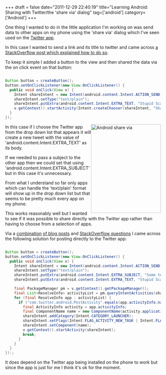+++
draft = false
date="2011-12-29 22:40:19"
title="Learning Android: Sharing with Twitter/the 'share via' dialog"
tag=['android']
category=['Android']
+++

One thing I wanted to do in the little application I'm working on was send data to other apps on my phone using the 'share via' dialog which I've seen used on the <a href="https://market.android.com/details?id=com.twitter.android&hl=en">Twitter app</a>.

In this case I wanted to send a link and its title to twitter and came across <a href="http://stackoverflow.com/questions/3553017/android-share-via-dialog">a StackOverflow post which explained how to do so</a>.

To keep it simple I added a button to the view and then shared the data via the on click event on that button:


~~~java

Button button = createButton();
button.setOnClickListener(new View.OnClickListener() {
  public void onClick(View v) {
    Intent shareIntent = new Intent(android.content.Intent.ACTION_SEND);
    shareIntent.setType("text/plain");
    shareIntent.putExtra(android.content.Intent.EXTRA_TEXT, "Stupid Scanner tricks - http://weblogs.java.net/blog/pat/archive/2004/10/stupid_scanner_1.html");
    v.getContext().startActivity(Intent.createChooser(shareIntent, "Share via"));
  }
});
~~~

<div style="float:right">
<img src="{{<siteurl>}}/uploads/2011/12/android-share-via.jpg" alt="Android share via" title="android-share-via.jpg" border="0" width="226" height="287" />
</div>

In this case if I choose the Twitter app from the drop down list that appears it will create a new tweet with the value of 'android.content.Intent.EXTRA_TEXT' as its body.

If we needed to pass a subject to the other app then we could set that using 'android.content.Intent.EXTRA_SUBJECT' but in this case it's unnecessary.

From what I understand so far only apps which can handle the 'text/plain' format will show up in the drop down list but that seems to be pretty much every app on my phone.

This works reasonably well but I wanted to see if it was possible to share directly with the Twitter app rather than having to choose from a selection of apps.

Via a <a href="http://lisudza.wordpress.com/2010/12/29/tweeting-using-twitter-for-android-intent/">combination</a> <a href="http://blog.rafaelsanches.com/2010/06/18/using-native-twitter-app-intent-to-share-on-android/">of blog posts</a> and <a href="http://stackoverflow.com/questions/7545254/android-and-facebook-share-intent">StackOverflow questions</a> I came across the following solution for posting directly to the Twitter app:


~~~java

Button button = createButton();
button.setOnClickListener(new View.OnClickListener() {
  public void onClick(View v) {
    Intent shareIntent = new Intent(android.content.Intent.ACTION_SEND);
    shareIntent.setType("text/plain");
    shareIntent.putExtra(android.content.Intent.EXTRA_SUBJECT, "Some text");
    shareIntent.putExtra(android.content.Intent.EXTRA_TEXT, "Stupid Scanner tricks - http://weblogs.java.net/blog/pat/archive/2004/10/stupid_scanner_1.html");

    final PackageManager pm = v.getContext().getPackageManager();
    final List<ResolveInfo> activityList = pm.queryIntentActivities(shareIntent, 0);
    for (final ResolveInfo app : activityList) {
      if ("com.twitter.android.PostActivity".equals(app.activityInfo.name)) {
        final ActivityInfo activity = app.activityInfo;
        final ComponentName name = new ComponentName(activity.applicationInfo.packageName, activity.name);
        shareIntent.addCategory(Intent.CATEGORY_LAUNCHER);
        shareIntent.setFlags(Intent.FLAG_ACTIVITY_NEW_TASK | Intent.FLAG_ACTIVITY_RESET_TASK_IF_NEEDED);
        shareIntent.setComponent(name);
        v.getContext().startActivity(shareIntent);
        break;
      }
    }
  }
}):;
~~~  

It does depend on the Twitter app being installed on the phone to work but since the app is just for me I think it's ok for the moment.
